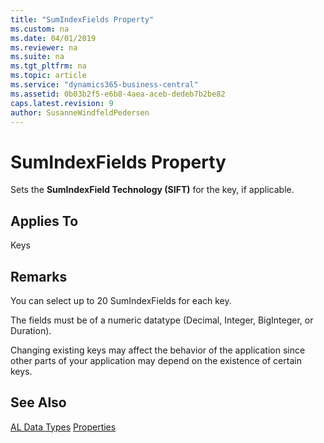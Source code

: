 ```yaml
---
title: "SumIndexFields Property"
ms.custom: na
ms.date: 04/01/2019
ms.reviewer: na
ms.suite: na
ms.tgt_pltfrm: na
ms.topic: article
ms.service: "dynamics365-business-central"
ms.assetid: 0b03b2f5-e6b8-4aea-aceb-dedeb7b2be82
caps.latest.revision: 9
author: SusanneWindfeldPedersen
---
```


 
 
# SumIndexFields Property
Sets the **SumIndexField Technology (SIFT)** for the key, if applicable.  

## Applies To  
 Keys  
  
## Remarks  
 You can select up to 20 SumIndexFields for each key.  
  
 The fields must be of a numeric datatype \(Decimal, Integer, BigInteger, or Duration\).  
  
 Changing existing keys may affect the behavior of the application since other parts of your application may depend on the existence of certain keys.  

## See Also  
[AL Data Types](../datatypes/devenv-al-data-types.md)
[Properties](devenv-properties.md)  
